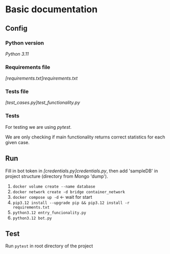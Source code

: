 # Basic documentation


## Config

### Python version
*Python 3.11*

### Requirements file
*[requirements.txt]requirements.txt*

### Tests file
*[test_cases.py]test_functionality.py*

### Tests
For testing we are using *pytest*.

We are only checking if main functionality returns correct statistics for each given case.

## Run

Fill in bot token in *[credentials.py]credentials.py*, then
add 'sampleDB' in project structure (directory from Mongo 'dump').

1. `docker volume create --name database`
2. `docker network create -d bridge container_network`
3. `docker compose up -d` <- wait for start
4. `pip3.12 install --upgrade pip && pip3.12 install -r requirements.txt`
5. `python3.12 entry_funcionality.py`
6. `python3.12 bot.py`

## Test

Run `pytest` in root directory of the project


